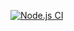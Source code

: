 [![Node.js CI](https://github.com/Mkhululi97/registration-numbers-webapp/actions/workflows/node.js.yml/badge.svg)](https://github.com/Mkhululi97/registration-numbers-webapp/actions/workflows/node.js.yml)
